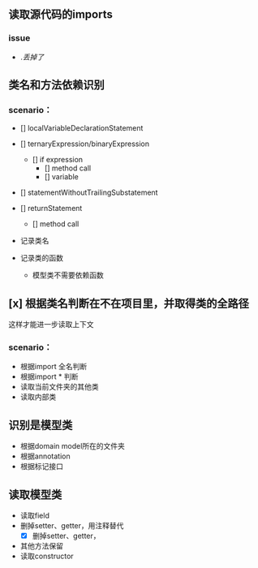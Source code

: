 ## 读取源代码的imports

### issue

- .*丢掉了*

## 类名和方法依赖识别

### scenario：

- [] localVariableDeclarationStatement
- [] ternaryExpression/binaryExpression
  - [] if expression
    - [] method call
    - [] variable
- [] statementWithoutTrailingSubstatement
- [] returnStatement
  - [] method call

- 记录类名
- 记录类的函数
    - 模型类不需要依赖函数

## [x] 根据类名判断在不在项目里，并取得类的全路径

这样才能进一步读取上下文

### scenario：

- 根据import 全名判断
- 根据import * 判断
- 读取当前文件夹的其他类
- 读取内部类


## 识别是模型类

- 根据domain model所在的文件夹
- 根据annotation
- 根据标记接口

## 读取模型类

- 读取field
- 删掉setter、getter，用注释替代
  - [x] 删掉setter、getter，
- 其他方法保留
- 读取constructor

